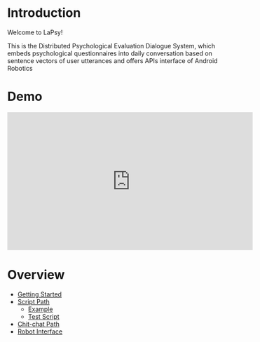 # Introduction

Welcome to LaPsy!

This is the Distributed Psychological Evaluation Dialogue System, which embeds psychological questionnaires into daily conversation based on sentence vectors of user utterances and offers APIs interface of Android Robotics

# Demo

<iframe width="560" height="315" src="https://www.youtube.com/embed/fjalezI212I" title="YouTube video player" frameborder="0" allow="accelerometer; autoplay; clipboard-write; encrypted-media; gyroscope; picture-in-picture" allowfullscreen></iframe>

# Overview

* [Getting Started](guide/usage.md)
* [Script Path](script/designscript.md)
	- [Example](script/example.md)
	- [Test Script](script/testscript.md)
* [Chit-chat Path](model/chitchat.md)
* [Robot Interface](interface/socialrobot.md)



